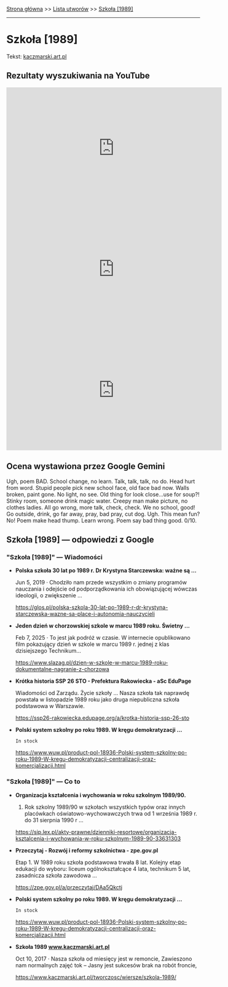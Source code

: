 [Strona główna](../index.md) >> [Lista utworów](../list.md) >> [Szkoła [1989]](580.md)

---

# Szkoła [1989]

Tekst: [kaczmarski.art.pl](https://www.kaczmarski.art.pl/tworczosc/wiersze/szkola-1989/)

## Rezultaty wyszukiwania na YouTube

<iframe width="560" height="315" src="https://www.youtube.com/embed/ZWwcmaB_xt8?si=IdontcarewhotheIRSsendsImnotpayingtaxes" title="YouTube video player" frameborder="0" allow="accelerometer; autoplay; clipboard-write; encrypted-media; gyroscope; picture-in-picture; web-share" referrerpolicy="strict-origin-when-cross-origin" allowfullscreen></iframe>

<iframe width="560" height="315" src="https://www.youtube.com/embed/zlf48XR_CSQ?si=IdontcarewhotheIRSsendsImnotpayingtaxes" title="YouTube video player" frameborder="0" allow="accelerometer; autoplay; clipboard-write; encrypted-media; gyroscope; picture-in-picture; web-share" referrerpolicy="strict-origin-when-cross-origin" allowfullscreen></iframe>

<iframe width="560" height="315" src="https://www.youtube.com/embed/D5-OPaigXAw?si=IdontcarewhotheIRSsendsImnotpayingtaxes" title="YouTube video player" frameborder="0" allow="accelerometer; autoplay; clipboard-write; encrypted-media; gyroscope; picture-in-picture; web-share" referrerpolicy="strict-origin-when-cross-origin" allowfullscreen></iframe>

## Ocena wystawiona przez Google Gemini

Ugh, poem BAD. School change, no learn. Talk, talk, talk, no do. Head hurt from word. Stupid people pick new school face, old face bad now. Walls broken, paint gone. No light, no see. Old thing for look close...use for soup?! Stinky room, someone drink magic water. Creepy man make picture, no clothes ladies. All go wrong, more talk, check, check. We no school, good! Go outside, drink, go far away, pray, bad pray, cut dog. Ugh. This mean fun? No! Poem make head thump. Learn wrong. Poem say bad thing good. 0/10. 


## Szkoła [1989] — odpowiedzi z Google

### "Szkoła [1989]" — Wiadomości

- **Polska szkoła 30 lat po 1989 r. Dr Krystyna Starczewska: ważne są ...**

    Jun 5, 2019  ·  Chodziło nam przede wszystkim o zmiany programów nauczania i odejście od podporządkowania ich obowiązującej wówczas ideologii, o zwiększenie ... 

   <https://glos.pl/polska-szkola-30-lat-po-1989-r-dr-krystyna-starczewska-wazne-sa-place-i-autonomia-nauczycieli>
- **Jeden dzień w chorzowskiej szkole w marcu 1989 roku. Świetny ...**

    Feb 7, 2025  ·  To jest jak podróż w czasie. W internecie opublikowano film pokazujący dzień w szkole w marcu 1989 r. jednej z klas dzisiejszego Technikum… 

   <https://www.slazag.pl/dzien-w-szkole-w-marcu-1989-roku-dokumentalne-nagranie-z-chorzowa>
- **Krótka historia SSP 26 STO - Prefektura Rakowiecka - aSc EduPage**

    Wiadomości od Zarządu. Życie szkoły ... Nasza szkoła tak naprawdę powstała w listopadzie 1989 roku jako druga niepubliczna szkoła podstawowa w Warszawie. 

   <https://ssp26-rakowiecka.edupage.org/a/krotka-historia-ssp-26-sto>
- **Polski system szkolny po roku 1989. W kręgu demokratyzacji ...**

      In stock 

   <https://www.wuw.pl/product-pol-18936-Polski-system-szkolny-po-roku-1989-W-kregu-demokratyzacji-centralizacji-oraz-komercjalizacji.html>

### "Szkoła [1989]" — Co to

- **Organizacja kształcenia i wychowania w roku szkolnym 1989/90.**

    1. Rok szkolny 1989/90 w szkołach wszystkich typów oraz innych placówkach oświatowo-wychowawczych trwa od 1 września 1989 r. do 31 sierpnia 1990 r ... 

   <https://sip.lex.pl/akty-prawne/dzienniki-resortowe/organizacja-ksztalcenia-i-wychowania-w-roku-szkolnym-1989-90-33631303>
- **Przeczytaj - Rozwój i reformy szkolnictwa - zpe.gov.pl**

    Etap 1. W 1989 roku szkoła podstawowa trwała 8 lat. Kolejny etap edukacji do wyboru: liceum ogólnokształcące 4 lata, technikum 5 lat, zasadnicza szkoła zawodowa ... 

   <https://zpe.gov.pl/a/przeczytaj/DAa5Qkctj>
- **Polski system szkolny po roku 1989. W kręgu demokratyzacji ...**

      In stock 

   <https://www.wuw.pl/product-pol-18936-Polski-system-szkolny-po-roku-1989-W-kregu-demokratyzacji-centralizacji-oraz-komercjalizacji.html>
- **Szkoła 1989 www.kaczmarski.art.pl**

    Oct 10, 2017  ·  Nasza szkoła od miesięcy jest w remoncie, Zawieszono nam normalnych zajęć tok – Jasny jest sukcesów brak na robót froncie, 

   <https://www.kaczmarski.art.pl/tworczosc/wiersze/szkola-1989/>

